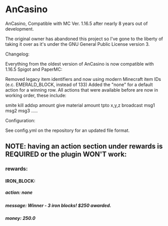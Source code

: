 # AnCasino
AnCasino, Compatible with MC Ver. 1.16.5 after nearly 8 years out of development.

The original owner has abandoned this project so I've gone to the liberty of taking it over as it's under the GNU General Public License version 3.

Changelog:

Everything from the oldest version of AnCasino is now compatible with 1.16.5 Spigot and PaperMC:

Removed legacy item identifiers and now using modern Minecraft item IDs (e.c. EMERALD_BLOCK, instead of 133)
Added the "none" for a default action for a winning row.
All actions that were available before are now in working order, these include:

smite
kill
addxp amount
give material amount
tpto x,y,z
broadcast msg1 msg2 msg3 .....

Configuration:

See config.yml on the repository for an updated file format.

## NOTE: having an action section under rewards is REQUIRED or the plugin WON'T work:

### rewards:
#### IRON_BLOCK:
##### action: none
##### message: Winner - 3 iron blocks! $250 awarded.
##### money: 250.0
